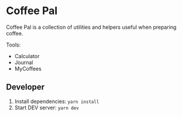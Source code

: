 # Coffee Pal

Coffee Pal is a collection of utilities and helpers useful when preparing coffee.

Tools:

- Calculator
- Journal
- MyCoffees

## Developer

1. Install dependencies: `yarn install`
2. Start DEV server: `yarn dev`
